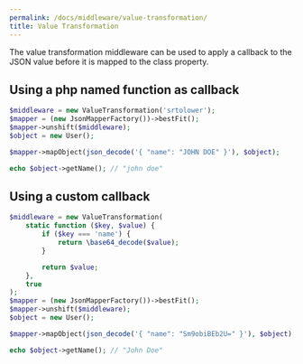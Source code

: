```yaml
---
permalink: /docs/middleware/value-transformation/  
title: Value Transformation
---
```


The value transformation middleware can be used to apply a callback to the JSON value before it is mapped to the class property.
 
## Using a php named function as callback
```php
$middleware = new ValueTransformation('srtolower');
$mapper = (new JsonMapperFactory())->bestFit();
$mapper->unshift($middleware);
$object = new User();

$mapper->mapObject(json_decode('{ "name": "JOHN DOE" }'), $object);

echo $object->getName(); // "john doe"
```

## Using a custom callback
```php
$middleware = new ValueTransformation(
    static function ($key, $value) {
        if ($key === 'name') {
            return \base64_decode($value);
        }

        return $value;
    },
    true
);
$mapper = (new JsonMapperFactory())->bestFit();
$mapper->unshift($middleware);
$object = new User();

$mapper->mapObject(json_decode('{ "name": "Sm9obiBEb2U=" }'), $object);

echo $object->getName(); // "John Doe"
```